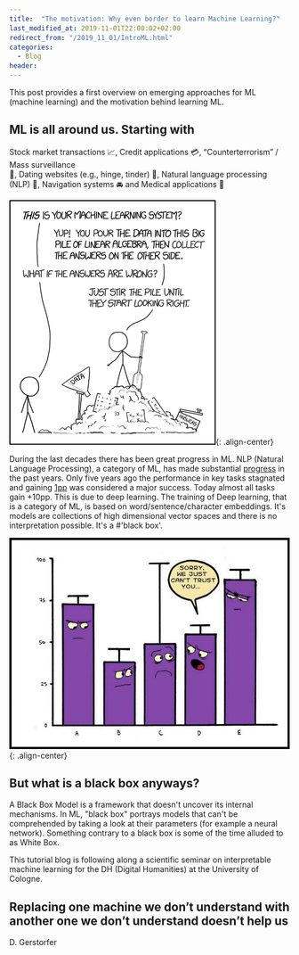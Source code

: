 ```yaml
---
title:  "The motivation: Why even border to learn Machine Learning?"
last_modified_at: 2019-11-01T22:00:02+02:00
redirect_from: "/2019_11_01/IntroML.html"
categories:
  - Blog
header:
---
```


This post provides a first overview on emerging approaches for ML (machine learning) and the motivation behind learning ML.


## ML is all around us. Starting with

Stock market transactions :chart_with_upwards_trend:, Credit applications :credit_card:, “Counterterrorism” / Mass surveillance  
:mag_right:, Dating websites (e.g., hinge, tinder) :couple_with_heart:, Natural language processing (NLP) :speech_balloon:, Navigation systems :oncoming_automobile: and Medical applications :pill: 

![img](/assets/blog/2019_11_01/5Q5OC.png){: .align-center}

During the last decades there has been great progress in ML. NLP (Natural Language Processing), a category of ML, has made substantial [progress](https://ruder.io/tracking-progress-nlp/) in the past years.
Only five years ago the performance in key tasks stagnated and gaining [1pp](https://en.wikipedia.org/wiki/PP_(complexity)) was considered a major success. Today almost all tasks gain +10pp. This is due to deep learning. The training of Deep learning, that is a category of ML, is based on word/sentence/character embeddings. It's models are collections of high dimensional vector spaces and there is no interpretation possible. It's a #'black box'.

![img](/assets/blog/2019_11_01/P1WaO.png){: .align-center}

## But what is a black box anyways? 

A Black Box Model is a framework that doesn't uncover its internal mechanisms. In ML, "black box" portrays models that can't be comprehended by taking a look at their parameters (for example a neural network). Something contrary to a black box is some of the time alluded to as White Box.

This tutorial blog is following along a scientific seminar on interpretable machine learning for the DH (Digital Humanities) at the University of Cologne.

## Replacing one machine we don’t understand with another one we don’t understand doesn’t help us
D. Gerstorfer
